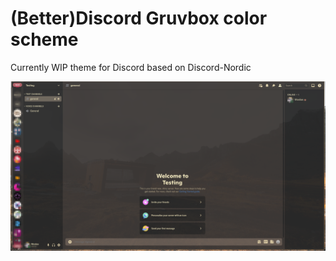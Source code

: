 # (Better)Discord Gruvbox color scheme

Currently WIP theme for Discord based on Discord-Nordic 

![example screenshot](./gruvbox.png)<br/>
